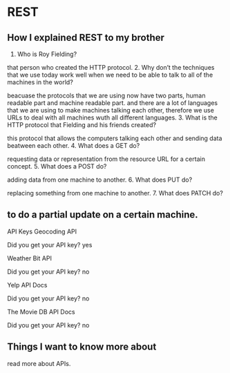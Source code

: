 # REST
## How I explained REST to my brother

1. Who is Roy Fielding?

that person who created the HTTP protocol.
2. Why don’t the techniques that we use today work well when we need to be able to talk to all of the machines in the world?

beacuase the protocols that we are using now have two parts, human readable part and machine readable part. and there are a lot of languages that we are using to make machines talking each other, therefore we use URLs to deal with all machines wuth all different languages.
3. What is the HTTP protocol that Fielding and his friends created?

this protocol that allows the computers talking each other and sending data beatween each other.
4. What does a GET do?

requesting data or representation from the resource URL for a certain concept.
5. What does a POST do?

adding data from one machine to another.
6. What does PUT do?

replacing something from one machine to another.
7. What does PATCH do?

## to do a partial update on a certain machine.
API Keys
Geocoding API

Did you get your API key? yes

Weather Bit API

Did you get your API key? no

Yelp API Docs

Did you get your API key? no

The Movie DB API Docs

Did you get your API key? no

## Things I want to know more about
read more about APIs.